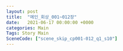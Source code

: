 ```yaml
---
layout: post
title:  "메인_회상_001~012장"
date:   2021-06-17 00:00:00 +0000
categories: Main
Tags: Story Main
SceneCode: ["scene_skip_cp001-012_q1_s10"]
---
```

